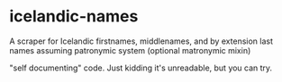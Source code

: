 # icelandic-names
A scraper for Icelandic firstnames, middlenames, and by extension last names assuming patronymic system (optional matronymic mixin)

"self documenting" code. Just kidding it's unreadable, but you can try.
